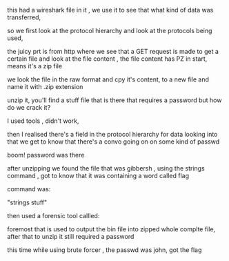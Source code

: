 this had a wireshark file in it , we use it to see that what kind of data was transferred,

so we first look at the protocol hierarchy and look at the protocols being used,

the juicy prt is from http where we see that a GET request is made to get a certain file and look at the file content , the file content has PZ in start, means it's a zip file

we look the file in the raw format and cpy it's content, to a new file and name it with .zip extension

unzip it, you'll find a stuff file that is there that requires a password but how do we crack it?

I used tools , didn't work,

then I realised there's a field in the protocol hierarchy for data looking into that we get to know that there's a convo going on on some kind of passwd

boom! password was there

after unzipping we found the file that was gibbersh , using the strings command , got to know that it was containing a word called flag

command was:

"strings stuff"

then used a forensic tool callled:

foremost that is used to output the bin file into zipped whole complte file, after that to unzip it still required a password

this time while using brute forcer , the passwd was john, got the flag